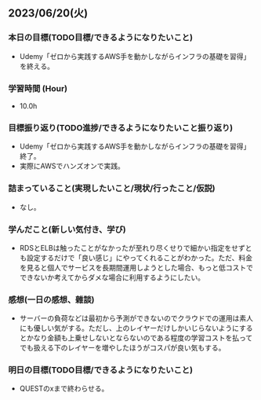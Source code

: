 ## 2023/06/20(火)

### 本日の目標(TODO目標/できるようになりたいこと)

- Udemy「ゼロから実践するAWS手を動かしながらインフラの基礎を習得」を終える。

### 学習時間 (Hour)

- 10.0h

### 目標振り返り(TODO進捗/できるようになりたいこと振り返り)

- Udemy「ゼロから実践するAWS手を動かしながらインフラの基礎を習得」終了。
- 実際にAWSでハンズオンで実践。

### 詰まっていること(実現したいこと/現状/行ったこと/仮説)

- なし。

### 学んだこと(新しい気付き、学び)

- RDSとELBは触ったことがなかったが至れり尽くせりで細かい指定をせずとも設定するだけで「良い感じ」にやってくれることがわかった。ただ、料金を見ると個人でサービスを長期間運用しようとした場合、もっと低コストでできないか考えてからダメな場合に利用するようにしたい。

### 感想(一日の感想、雜談)

- サーバーの負荷などは最初から予測ができないのでクラウドでの運用は素人にも優しい気がする。ただし、上のレイヤーだけしかいじらないようにするとかなり金額も上乗せしないとならないのである程度の学習コストを払ってでも扱える下のレイヤーを増やしたほうがコスパが良い気もする。

### 明日の目標(TODO目標/できるようになりたいこと)

- QUESTのⅹまで終わらせる。
